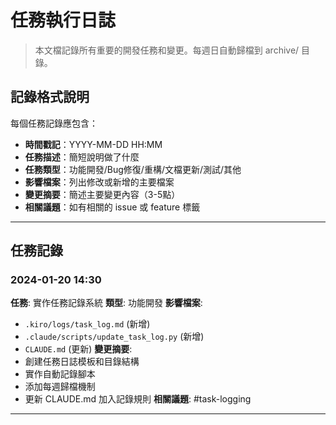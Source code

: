 # 任務執行日誌

> 本文檔記錄所有重要的開發任務和變更。每週日自動歸檔到 archive/ 目錄。

## 記錄格式說明

每個任務記錄應包含：
- **時間戳記**：YYYY-MM-DD HH:MM
- **任務描述**：簡短說明做了什麼
- **任務類型**：功能開發/Bug修復/重構/文檔更新/測試/其他
- **影響檔案**：列出修改或新增的主要檔案
- **變更摘要**：簡述主要變更內容（3-5點）
- **相關議題**：如有相關的 issue 或 feature 標籤

---

## 任務記錄

### 2024-01-20 14:30
**任務**: 實作任務記錄系統
**類型**: 功能開發
**影響檔案**: 
- `.kiro/logs/task_log.md` (新增)
- `.claude/scripts/update_task_log.py` (新增)
- `CLAUDE.md` (更新)
**變更摘要**: 
- 創建任務日誌模板和目錄結構
- 實作自動記錄腳本
- 添加每週歸檔機制
- 更新 CLAUDE.md 加入記錄規則
**相關議題**: #task-logging

---